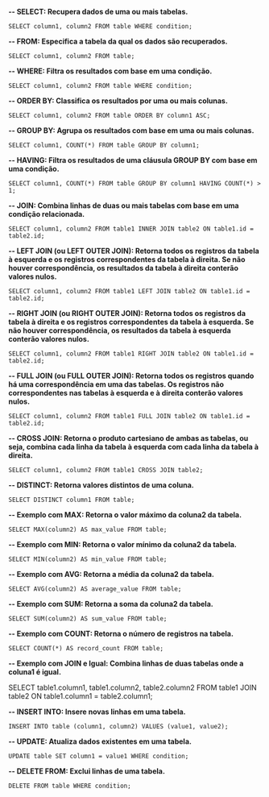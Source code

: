 **-- SELECT: Recupera dados de uma ou mais tabelas.**

`SELECT column1, column2 FROM table WHERE condition;`

**-- FROM: Especifica a tabela da qual os dados são recuperados.**

`SELECT column1, column2 FROM table;`

**-- WHERE: Filtra os resultados com base em uma condição.**

`SELECT column1, column2 FROM table WHERE condition;`

**-- ORDER BY: Classifica os resultados por uma ou mais colunas.**

`SELECT column1, column2 FROM table ORDER BY column1 ASC;`

**-- GROUP BY: Agrupa os resultados com base em uma ou mais colunas.**

`SELECT column1, COUNT(*) FROM table GROUP BY column1;`

**-- HAVING: Filtra os resultados de uma cláusula GROUP BY com base em uma condição.**

`SELECT column1, COUNT(*) FROM table GROUP BY column1 HAVING COUNT(*) > 1;`

**-- JOIN: Combina linhas de duas ou mais tabelas com base em uma condição relacionada.**

`SELECT column1, column2 FROM table1 INNER JOIN table2 ON table1.id = table2.id;`

**-- LEFT JOIN (ou LEFT OUTER JOIN): Retorna todos os registros da tabela à esquerda e os registros correspondentes da tabela à direita. Se não houver correspondência, os resultados da tabela à direita conterão valores nulos.**

`SELECT column1, column2 FROM table1 LEFT JOIN table2 ON table1.id = table2.id;`

**-- RIGHT JOIN (ou RIGHT OUTER JOIN): Retorna todos os registros da tabela à direita e os registros correspondentes da tabela à esquerda. Se não houver correspondência, os resultados da tabela à esquerda conterão valores nulos.**

`SELECT column1, column2 FROM table1 RIGHT JOIN table2 ON table1.id = table2.id;
`

**-- FULL JOIN (ou FULL OUTER JOIN): Retorna todos os registros quando há uma correspondência em uma das tabelas. Os registros não correspondentes nas tabelas à esquerda e à direita conterão valores nulos.**

`SELECT column1, column2 FROM table1 FULL JOIN table2 ON table1.id = table2.id;`

**-- CROSS JOIN: Retorna o produto cartesiano de ambas as tabelas, ou seja, combina cada linha da tabela à esquerda com cada linha da tabela à direita.**

`SELECT column1, column2 FROM table1 CROSS JOIN table2;`

**-- DISTINCT: Retorna valores distintos de uma coluna.**

`SELECT DISTINCT column1 FROM table;
`

**-- Exemplo com MAX: Retorna o valor máximo da coluna2 da tabela.**

`SELECT MAX(column2) AS max_value FROM table;`

**-- Exemplo com MIN: Retorna o valor mínimo da coluna2 da tabela.**

`SELECT MIN(column2) AS min_value FROM table;`

**-- Exemplo com AVG: Retorna a média da coluna2 da tabela.**

`SELECT AVG(column2) AS average_value FROM table;`

**-- Exemplo com SUM: Retorna a soma da coluna2 da tabela.**

`SELECT SUM(column2) AS sum_value FROM table;`

**-- Exemplo com COUNT: Retorna o número de registros na tabela.**

`SELECT COUNT(*) AS record_count FROM table;`

**-- Exemplo com JOIN e Igual: Combina linhas de duas tabelas onde a coluna1 é igual.**

SELECT table1.column1, table1.column2, table2.column2
FROM table1
JOIN table2 ON table1.column1 = table2.column1;




**-- INSERT INTO: Insere novas linhas em uma tabela.**

`INSERT INTO table (column1, column2) VALUES (value1, value2);
`

**-- UPDATE: Atualiza dados existentes em uma tabela.**

`UPDATE table SET column1 = value1 WHERE condition;
`

**-- DELETE FROM: Exclui linhas de uma tabela.**

`DELETE FROM table WHERE condition;
`
